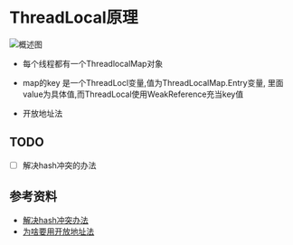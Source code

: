 # ThreadLocal原理


![概述图](https://img-blog.csdnimg.cn/20190829172740246.png)

- 每个线程都有一个ThreadlocalMap对象
- map的key 是一个ThreadLocl变量,值为ThreadLocalMap.Entry变量, 里面value为具体值,而ThreadLocal使用WeakReference充当key值

- 开放地址法


## TODO

- [ ] 解决hash冲突的办法

## 参考资料

- [解决hash冲突办法](https://www.jianshu.com/p/4d3cb99d7580)
- [为啥要用开放地址法](https://www.ctolib.com/topics-128810.html)

